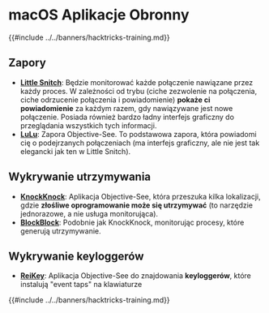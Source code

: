 # macOS Aplikacje Obronny

{{#include ../../banners/hacktricks-training.md}}

## Zapory

- [**Little Snitch**](https://www.obdev.at/products/littlesnitch/index.html): Będzie monitorować każde połączenie nawiązane przez każdy proces. W zależności od trybu (ciche zezwolenie na połączenia, ciche odrzucenie połączenia i powiadomienie) **pokaże ci powiadomienie** za każdym razem, gdy nawiązywane jest nowe połączenie. Posiada również bardzo ładny interfejs graficzny do przeglądania wszystkich tych informacji.
- [**LuLu**](https://objective-see.org/products/lulu.html): Zapora Objective-See. To podstawowa zapora, która powiadomi cię o podejrzanych połączeniach (ma interfejs graficzny, ale nie jest tak elegancki jak ten w Little Snitch).

## Wykrywanie utrzymywania

- [**KnockKnock**](https://objective-see.org/products/knockknock.html): Aplikacja Objective-See, która przeszuka kilka lokalizacji, gdzie **złośliwe oprogramowanie może się utrzymywać** (to narzędzie jednorazowe, a nie usługa monitorująca).
- [**BlockBlock**](https://objective-see.org/products/blockblock.html): Podobnie jak KnockKnock, monitorując procesy, które generują utrzymywanie.

## Wykrywanie keyloggerów

- [**ReiKey**](https://objective-see.org/products/reikey.html): Aplikacja Objective-See do znajdowania **keyloggerów**, które instalują "event taps" na klawiaturze&#x20;

{{#include ../../banners/hacktricks-training.md}}

